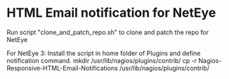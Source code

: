 
# HTML Email notification for NetEye

Run script "clone_and_patch_repo.sh" to clone and patch the repo for NetEye


For NetEye 3:
Install the script in home folder of Plugins and define notification command.
mkdir /usr/lib/nagios/plugins/contrib/
cp -r Nagios-Responsive-HTML-Email-Notifications /usr/lib/nagios/plugins/contrib/
